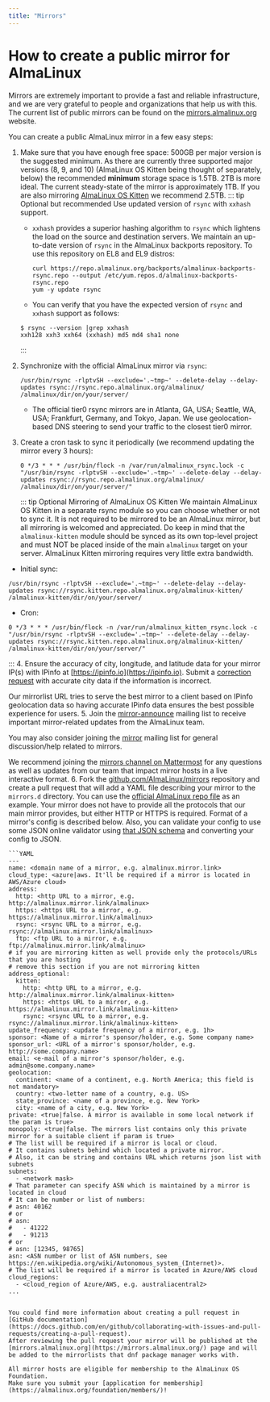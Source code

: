 ```yaml
---
title: "Mirrors"
---
```


# How to create a public mirror for AlmaLinux

Mirrors are extremely important to provide a fast and reliable
infrastructure, and we are very grateful to people and organizations that
help us with this. The current list of public mirrors can be found on the
[mirrors.almalinux.org](https://mirrors.almalinux.org/) website.

You can create a public AlmaLinux mirror in a few easy steps:

1. Make sure that you have enough free space: 500GB per major version is the suggested minimum. As there are currently three supported major versions (8, 9, and 10) (AlmaLinux OS Kitten being thought of separately, below) the recommended **minimum** storage space is 1.5TB. 2TB is more ideal. The current steady-state of the mirror is approximately 1TB. If you are also mirroring [AlmaLinux OS Kitten](https://wiki.almalinux.org/development/almalinux-os-kitten-10.html) we recommend 2.5TB.
   ::: tip Optional but recommended
   Use updated version of `rsync` with `xxhash` support.
   - `xxhash` provides a superior hashing algorithm to `rsync` which lightens the load on the source and destination
     servers.
     We maintain an up-to-date version
     of `rsync` in the AlmaLinux backports repository. To use this repository on EL8 and EL9 distros:
     ```shell
     curl https://repo.almalinux.org/backports/almalinux-backports-rsync.repo --output /etc/yum.repos.d/almalinux-backports-rsync.repo
     yum -y update rsync
     ```
   - You can verify that you have the expected version of `rsync` and `xxhash` support as follows:
   ```shell
   $ rsync --version |grep xxhash
   xxh128 xxh3 xxh64 (xxhash) md5 md4 sha1 none
   ```
   :::
1. Synchronize with the official AlmaLinux mirror via `rsync`:

   ```shell
   /usr/bin/rsync -rlptvSH --exclude='.~tmp~' --delete-delay --delay-updates rsync://rsync.repo.almalinux.org/almalinux/ /almalinux/dir/on/your/server/
   ```

   - The official tier0 rsync mirrors are in Atlanta, GA, USA; Seattle, WA, USA; Frankfurt, Germany, and Tokyo, Japan. We use geolocation-based DNS steering to send your traffic to the closest tier0 mirror.

1. Create a cron task to sync it periodically (we recommend updating the
   mirror every 3 hours):
   ```shell
   0 */3 * * * /usr/bin/flock -n /var/run/almalinux_rsync.lock -c "/usr/bin/rsync -rlptvSH --exclude='.~tmp~' --delete-delay --delay-updates rsync://rsync.repo.almalinux.org/almalinux/ /almalinux/dir/on/your/server/"
   ```
   ::: tip Optional Mirroring of AlmaLinux OS Kitten
   We maintain AlmaLinux OS Kitten in a separate rsync module so you can choose whether or not to sync it. It is not required to be mirrored to be an AlmaLinux mirror, but all mirroring is welcomed and appreciated. Do keep in mind that the `almalinux-kitten` module should be synced as its own top-level project and must NOT be placed inside of the main `almalinux` target on your server. AlmaLinux Kitten mirroring requires very little extra bandwidth.

- Initial sync:

```shell
/usr/bin/rsync -rlptvSH --exclude='.~tmp~' --delete-delay --delay-updates rsync://rsync.kitten.repo.almalinux.org/almalinux-kitten/ /almalinux-kitten/dir/on/your/server/
```

- Cron:

```shell
0 */3 * * * /usr/bin/flock -n /var/run/almalinux_kitten_rsync.lock -c "/usr/bin/rsync -rlptvSH --exclude='.~tmp~' --delete-delay --delay-updates rsync://rsync.kitten.repo.almalinux.org/almalinux-kitten/ /almalinux-kitten/dir/on/your/server/"
```

::: 4. Ensure the accuracy of city, longitude, and latitude data for your mirror IP(s) with IPinfo at
[https://ipinfo.io](https://ipinfo.io).
Submit a [correction request](https://ipinfo.io/corrections) with accurate city data
if the information is incorrect.

Our mirrorlist URL tries to serve the best mirror to a client based on IPinfo geolocation data
so having accurate IPinfo data ensures the best possible experience for users. 5. Join the [mirror-announce](https://lists.almalinux.org/mailman3/lists/mirror-announce.lists.almalinux.org/) mailing list to receive
important mirror-related updates from the AlmaLinux team.

You may also consider joining the [mirror](https://lists.almalinux.org/mailman3/lists/mirror.lists.almalinux.org/) mailing list for
general discussion/help related to mirrors.

We recommend joining the [mirrors channel on Mattermost](https://chat.almalinux.org/almalinux/channels/mirrors) for any questions
as well as updates from our team that impact mirror hosts in a live interactive format. 6. Fork the [github.com/AlmaLinux/mirrors](https://github.com/AlmaLinux/mirrors/)
repository and create a pull request that will add a YAML file describing
your mirror to the `mirrors.d` directory.
You can use the [official AlmaLinux repo file](https://github.com/AlmaLinux/mirrors/blob/master/mirrors.d/repo.almalinux.org.yml)
as an example. Your mirror does not have to provide all the protocols
that our main mirror provides, but either HTTP or HTTPS is required. Format of a mirror's config is described below.
Also, you can validate your config to use some JSON online validator using [that JSON schema](https://github.com/AlmaLinux/mirrors/blob/yaml_snippets/json_schemas/mirror_config.json) and converting your config to JSON.

    ```YAML
    ---
    name: <domain name of a mirror, e.g. almalinux.mirror.link>
    cloud_type: <azure|aws. It'll be required if a mirror is located in AWS/Azure cloud>
    address:
      http: <http URL to a mirror, e.g. http://almalinux.mirror.link/almalinux>
      https: <https URL to a mirror, e.g. https://almalinux.mirror.link/almalinux>
      rsync: <rsync URL to a mirror, e.g. rsync://almalinux.mirror.link/almalinux>
      ftp: <ftp URL to a mirror, e.g. ftp://almalinux.mirror.link/almalinux>
    # if you are mirroring kitten as well provide only the protocols/URLs that you are hosting
    # remove this section if you are not mirroring kitten
    address_optional:
      kitten:
        http: <http URL to a mirror, e.g. http://almalinux.mirror.link/almalinux-kitten>
        https: <https URL to a mirror, e.g. https://almalinux.mirror.link/almalinux-kitten>
        rsync: <rsync URL to a mirror, e.g. rsync://almalinux.mirror.link/almalinux-kitten>
    update_frequency: <update frequency of a mirror, e.g. 1h>
    sponsor: <Name of a mirror's sponsor/holder, e.g. Some company name>
    sponsor_url: <URL of a mirror's sponsor/holder, e.g. http://some.company.name>
    email: <e-mail of a mirror's sponsor/holder, e.g. admin@some.company.name>
    geolocation:
      continent: <name of a continent, e.g. North America; this field is not mandatory>
      country: <two-letter name of a country, e.g. US>
      state_province: <name of a province, e.g. New York>
      city: <name of a city, e.g. New York>
    private: <true|false. A mirror is available in some local network if the param is true>
    monopoly: <true|false. The mirrors list contains only this private mirror for a suitable client if param is true>
    # The list will be required if a mirror is local or cloud.
    # It contains subnets behind which located a private mirror.
    # Also, it can be string and contains URL which returns json list with subnets
    subnets:
      - <network mask>
    # That parameter can specify ASN which is maintained by a mirror is located in cloud
    # It can be number or list of numbers:
    # asn: 40162
    # or
    # asn:
    #   - 41222
    #   - 91213
    # or
    # asn: [12345, 98765]
    asn: <ASN number or list of ASN numbers, see https://en.wikipedia.org/wiki/Autonomous_system_(Internet)>.
    # The list will be required if a mirror is located in Azure/AWS cloud
    cloud_regions:
      - <cloud_region of Azure/AWS, e.g. australiacentral2>
    ...

```

You could find more information about creating a pull request in
[GitHub documentation](https://docs.github.com/en/github/collaborating-with-issues-and-pull-requests/creating-a-pull-request).
After reviewing the pull request your mirror will be published at the
[mirrors.almalinux.org](https://mirrors.almalinux.org/) page and will
be added to the mirrorlists that dnf package manager works with.

All mirror hosts are eligible for membership to the AlmaLinux OS Foundation.
Make sure you submit your [application for membership](https://almalinux.org/foundation/members/)!
```
